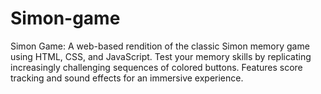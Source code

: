 # Simon-game
 Simon Game: A web-based rendition of the classic Simon memory game using HTML, CSS, and JavaScript. Test your memory skills by replicating increasingly challenging sequences of colored buttons. Features score tracking and sound effects for an immersive experience.
